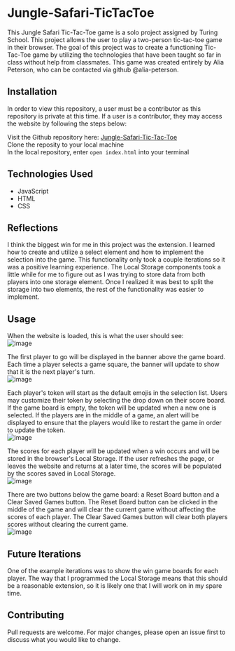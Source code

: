 # Jungle-Safari-TicTacToe

This Jungle Safari Tic-Tac-Toe game is a solo project assigned by Turing School. This project allows the user to play a two-person tic-tac-toe game in their browser. The goal of this project was to create a functioning Tic-Tac-Toe game by utilizing the technologies that have been taught so far in class without help from classmates. This game was created entirely by Alia Peterson, who can be contacted via github @alia-peterson.  

## Installation
In order to view this repository, a user must be a contributor as this repository is private at this time. If a user is a contributor, they may access the website by following the steps below:  

Visit the Github repository here: [Jungle-Safari-Tic-Tac-Toe](https://github.com/alia-peterson/Jungle-Safari-TicTacToe)  
Clone the reposity to your local machine  
In the local repository, enter `open index.html` into your terminal  

## Technologies Used 
- JavaScript
- HTML
- CSS

## Reflections
I think the biggest win for me in this project was the extension. I learned how to create and utilize a select element and how to implement the selection into the game. This functionality only took a couple iterations so it was a positive learning experience. The Local Storage components took a little while for me to figure out as I was trying to store data from both players into one storage element. Once I realized it was best to split the storage into two elements, the rest of the functionality was easier to implement. 

## Usage
When the website is loaded, this is what the user should see:  
![image](https://user-images.githubusercontent.com/70297733/98743192-d9a76b00-236c-11eb-96a9-f705b87500a2.png)

The first player to go will be displayed in the banner above the game board. Each time a player selects a game square, the banner will update to show that it is the next player's turn.  
![image](https://user-images.githubusercontent.com/70297733/98742669-1161e300-236c-11eb-9b79-3b5923d9c94e.png)  

Each player's token will start as the default emojis in the selection list. Users may customize their token by selecting the drop down on their score board. If the game board is empty, the token will be updated when a new one is selected. If the players are in the middle of a game, an alert will be displayed to ensure that the players would like to restart the game in order to update the token.  
![image](https://user-images.githubusercontent.com/70297733/98743094-bb416f80-236c-11eb-9cb1-0ccf6126bc9f.png)

The scores for each player will be updated when a win occurs and will be stored in the browser's Local Storage. If the user refreshes the page, or leaves the website and returns at a later time, the scores will be populated by the scores saved in Local Storage.  
![image](https://user-images.githubusercontent.com/70297733/98743118-c09eba00-236c-11eb-8f21-4272f468cedd.png)

There are two buttons below the game board: a Reset Board button and a Clear Saved Games button. The Reset Board button can be clicked in the middle of the game and will clear the current game without affecting the scores of each player. The Clear Saved Games button will clear both players scores without clearing the current game.  
![image](https://user-images.githubusercontent.com/70297733/98742833-58e86f00-236c-11eb-84cf-480c0fb338c9.png)  

## Future Iterations
One of the example iterations was to show the win game boards for each player. The way that I programmed the Local Storage means that this should be a reasonable extension, so it is likely one that I will work on in my spare time. 

## Contributing
Pull requests are welcome. For major changes, please open an issue first to discuss what you would like to change.
